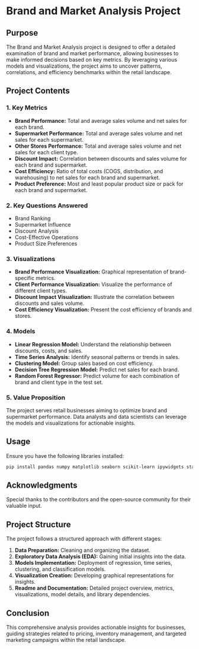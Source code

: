 # Brand and Market Analysis Project

## Purpose

The Brand and Market Analysis project is designed to offer a detailed examination of brand and market performance, allowing businesses to make informed decisions based on key metrics. By leveraging various models and visualizations, the project aims to uncover patterns, correlations, and efficiency benchmarks within the retail landscape.

## Project Contents

### 1. Key Metrics
   - **Brand Performance:** Total and average sales volume and net sales for each brand.
   - **Supermarket Performance:** Total and average sales volume and net sales for each supermarket.
   - **Other Stores Performance:** Total and average sales volume and net sales for each client type.
   - **Discount Impact:** Correlation between discounts and sales volume for each brand and supermarket.
   - **Cost Efficiency:** Ratio of total costs (COGS, distribution, and warehousing) to net sales for each brand and supermarket.
   - **Product Preference:** Most and least popular product size or pack for each brand and supermarket.

### 2. Key Questions Answered
   - Brand Ranking
   - Supermarket Influence
   - Discount Analysis
   - Cost-Effective Operations
   - Product Size Preferences

### 3. Visualizations
   - **Brand Performance Visualization:** Graphical representation of brand-specific metrics.
   - **Client Performance Visualization:** Visualize the performance of different client types.
   - **Discount Impact Visualization:** Illustrate the correlation between discounts and sales volume.
   - **Cost Efficiency Visualization:** Present the cost efficiency of brands and stores.

### 4. Models
   - **Linear Regression Model:** Understand the relationship between discounts, costs, and sales.
   - **Time Series Analysis:** Identify seasonal patterns or trends in sales.
   - **Clustering Model:** Group sales based on cost efficiency.
   - **Decision Tree Regression Model:** Predict net sales for each brand.
   - **Random Forest Regressor:** Predict volume for each combination of brand and client type in the test set.

### 5. Value Proposition
The project serves retail businesses aiming to optimize brand and supermarket performance.
Data analysts and data scientists can leverage the models and visualizations for actionable insights.

## Usage

Ensure you have the following libraries installed:

```bash
pip install pandas numpy matplotlib seaborn scikit-learn ipywidgets statsmodels numpy-financial
```

## Acknowledgments

Special thanks to the contributors and the open-source community for their valuable input.

## Project Structure

The project follows a structured approach with different stages:

1. **Data Preparation:** Cleaning and organizing the dataset.
2. **Exploratory Data Analysis (EDA):** Gaining initial insights into the data.
3. **Models Implementation:** Deployment of regression, time series, clustering, and classification models.
4. **Visualization Creation:** Developing graphical representations for insights.
5. **Readme and Documentation:** Detailed project overview, metrics, visualizations, model details, and library dependencies.

## Conclusion
This comprehensive analysis provides actionable insights for businesses, guiding strategies related to pricing, inventory management, and targeted marketing campaigns within the retail landscape.
